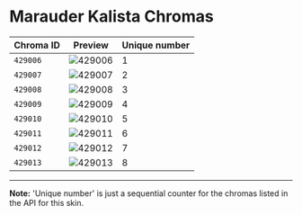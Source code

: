 # Marauder Kalista Chromas

| Chroma ID | Preview | Unique number |
|---|---|---|
| `429006` | ![429006](https://raw.communitydragon.org/latest/plugins/rcp-be-lol-game-data/global/default/v1/champion-chroma-images/429/429006.png) | 1 |
| `429007` | ![429007](https://raw.communitydragon.org/latest/plugins/rcp-be-lol-game-data/global/default/v1/champion-chroma-images/429/429007.png) | 2 |
| `429008` | ![429008](https://raw.communitydragon.org/latest/plugins/rcp-be-lol-game-data/global/default/v1/champion-chroma-images/429/429008.png) | 3 |
| `429009` | ![429009](https://raw.communitydragon.org/latest/plugins/rcp-be-lol-game-data/global/default/v1/champion-chroma-images/429/429009.png) | 4 |
| `429010` | ![429010](https://raw.communitydragon.org/latest/plugins/rcp-be-lol-game-data/global/default/v1/champion-chroma-images/429/429010.png) | 5 |
| `429011` | ![429011](https://raw.communitydragon.org/latest/plugins/rcp-be-lol-game-data/global/default/v1/champion-chroma-images/429/429011.png) | 6 |
| `429012` | ![429012](https://raw.communitydragon.org/latest/plugins/rcp-be-lol-game-data/global/default/v1/champion-chroma-images/429/429012.png) | 7 |
| `429013` | ![429013](https://raw.communitydragon.org/latest/plugins/rcp-be-lol-game-data/global/default/v1/champion-chroma-images/429/429013.png) | 8 |

---

**Note:** 'Unique number' is just a sequential counter for the chromas listed in the API for this skin.